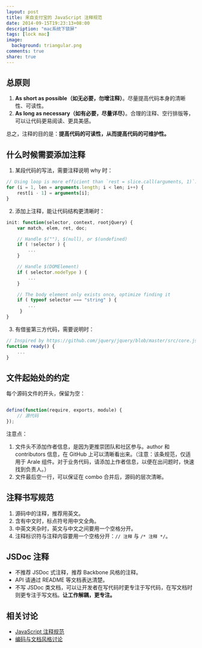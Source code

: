 ```yaml
---
layout: post
title: 来自支付宝的 JavaScript 注释规范
date: 2014-09-15T19:23:13+08:00
description: "mac系统下锁屏"
tags: [lock mac]
image:
  background: triangular.png
comments: true
share: true
---
```

## 总原则

1. **As short as possible（如无必要，勿增注释）**。尽量提高代码本身的清晰性、可读性。
1. **As long as necessary（如有必要，尽量详尽）**。合理的注释、空行排版等，可以让代码更易阅读、更具美感。

总之，注释的目的是：**提高代码的可读性，从而提高代码的可维护性。**


## 什么时候需要添加注释

1. 某段代码的写法，需要注释说明 why 时：
```js
// Using loop is more efficient than `rest = slice.call(arguments, 1)`.
for (i = 1, len = arguments.length; i < len; i++) {
    rest[i - 1] = arguments[i];
}
```

2. 添加上注释，能让代码结构更清晰时：
```js
init: function(selector, context, rootjQuery) {
    var match, elem, ret, doc;

    // Handle $(""), $(null), or $(undefined)
    if ( !selector ) {
        ...
    }

    // Handle $(DOMElement)
    if ( selector.nodeType ) {
        ...
    }

    // The body element only exists once, optimize finding it
    if ( typeof selector === "string" ) {
        ...
     }
}
```

3. 有借鉴第三方代码，需要说明时：
```js
// Inspired by https://github.com/jquery/jquery/blob/master/src/core.js
function ready() {
    ...
}
```


## 文件起始处的约定

每个源码文件的开头，保留为空：

```js

define(function(require, exports, module) {
    // 源代码
});

```

注意点：

1. 文件头不添加作者信息，是因为更推崇团队和社区参与。author 和 contributors 信息，在 GitHub 上可以清晰看出来。（注意：该条规范，仅适用于 Arale 组件。对于业务代码，请添加上作者信息，以便在出问题时，快速找到负责人。）
1. 文件最后空一行，可以保证在 combo 合并后，源码的层次清晰。


##  注释书写规范

1. 源码中的注释，推荐用英文。
1. 含有中文时，标点符号用中文全角。
1. 中英文夹杂时，英文与中文之间要用一个空格分开。
1. 注释标识符与注释内容要用一个空格分开：`// 注释` 与 `/* 注释 */`。


## JSDoc 注释

- 不推荐 JSDoc 式注释，推荐 Backbone 风格的注释。
- API 请通过 README 等文档表达清楚。
- 不写 JSDoc 类文档，可以让开发者在写代码时更专注于写代码，在写文档时则更专注于写文档。**让工作解耦，更专注。**


## 相关讨论
- [JavaScript 注释规范](https://github.com/aralejs/aralejs.org/wiki/JavaScript-注释规范)
- [编码与文档风格讨论](https://github.com/aralejs/aralejs.org/issues/36)